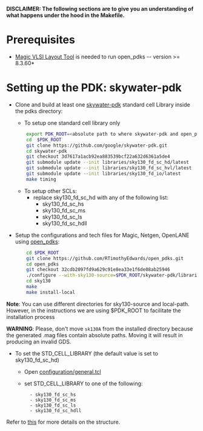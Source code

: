 **DISCLAIMER: The following sections are to give you an understanding of what happens under the hood in the Makefile.**

# Prerequisites

 - [Magic VLSI Layout Tool](http://opencircuitdesign.com/magic/index.html) is needed to run open_pdks -- version >= 8.3.60*

# Setting up the PDK: skywater-pdk

- Clone and build at least one [skywater-pdk](https://github.com/google/skywater-pdk) standard cell Library inside the pdks directory:
    - To setup one standard cell library only

    ```bash
        export PDK_ROOT=<absolute path to where skywater-pdk and open_pdks will reside>
        cd  $PDK_ROOT
        git clone https://github.com/google/skywater-pdk.git
        cd skywater-pdk
        git checkout 3d7617a1acb92ea883539bcf22a632d6361a5de4
        git submodule update --init libraries/sky130_fd_sc_hd/latest
        git submodule update --init libraries/sky130_fd_sc_hvl/latest
        git submodule update --init libraries/sky130_fd_io/latest
        make timing
    ```
    - To setup other SCLs:
        - replace sky130_fd_sc_hd with any of the following list:
            - sky130_fd_sc_hs
            - sky130_fd_sc_ms
            - sky130_fd_sc_ls
            - sky130_fd_sc_hdll

- Setup the configurations and tech files for Magic, Netgen, OpenLANE using [open_pdks](https://github.com/RTimothyEdwards/open_pdks):

    ```bash
        cd $PDK_ROOT
	    git clone https://github.com/RTimothyEdwards/open_pdks.git
        cd open_pdks
        git checkout 32cdb2097fd9a629c91e8ea33e1f6de08ab25946
        ./configure --with-sky130-source=$PDK_ROOT/skywater-pdk/libraries --with-sky130-local-path=$PDK_ROOT
		cd sky130
		make
		make install-local
    ```

**Note**: You can use different directories for sky130-source and local-path. However, in the instructions we are using $PDK_ROOT to facilitate the installation process

**WARNING**: Please, don't move `sk130A` from the installed directory because the generated .mag files contain absolute paths. Moving it will result in producing an invalid GDS.

 - To set the STD_CELL_LIBRARY (the default value is set to sky130_fd_sc_hd)
    - Open [configuration/general.tcl](../configuration/general.tcl)
    - set STD_CELL_LIBRARY to one of the following:

            - sky130_fd_sc_hs
            - sky130_fd_sc_ms
            - sky130_fd_sc_ls
            - sky130_fd_sc_hdll

Refer to [this][1] for more details on the structure.

[1]: ./PDK_STRUCTURE.md